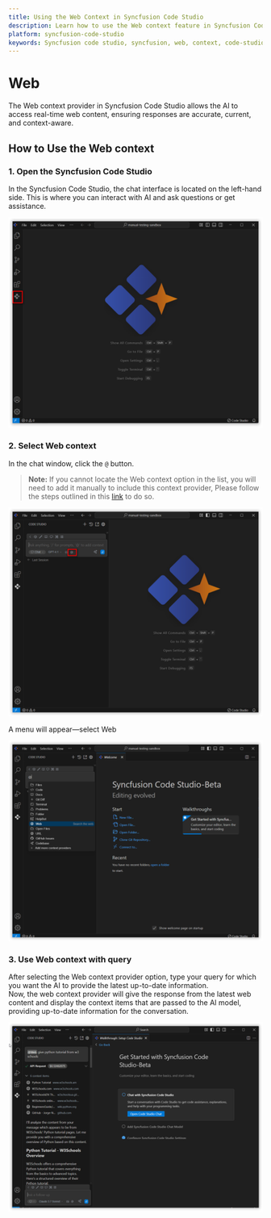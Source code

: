 ```yaml
---
title: Using the Web Context in Syncfusion Code Studio
description: Learn how to use the Web context feature in Syncfusion Code Studio to access real-time web content for the most current and accurate AI responses.
platform: syncfusion-code-studio
keywords: Syncfusion code studio, syncfusion, web, context, code-studio, real-time, AI, developer-tools, productivity
---
```

 
# Web 
 
The Web context provider in Syncfusion Code Studio allows the AI to access real-time web content, ensuring responses are accurate, current, and context-aware.
 
## How to Use the Web context
 
### 1. Open the Syncfusion Code Studio
 
In the Syncfusion Code Studio, the chat interface is located on the left-hand side. This is where you can interact with AI and ask questions or get assistance.

<img src="../../feature-images/open-chat.png" alt="openchat" />
 
### 2. Select Web context
 
In the chat window, click the `@` button.  
> **Note:** If you cannot locate the Web context option in the list, you will need to add it manually to include this context provider, Please follow the steps outlined in this [link](/code-studio/features/context-providers/add-more-contextproviders/How-to-configure-more-contextproviders) to do so.

<img src="../../feature-images/click-context.png" alt="click context" />
 
A menu will appear—select Web

<img src="../../feature-images/web-opencontext.png" alt="open context" />
 
### 3. Use Web context with query
 
After selecting the Web context provider option, type your query for which you want the AI to provide the latest up-to-date information.  
Now, the web context provider will give the response from the latest web content and display the context items that are passed to the AI model, providing up-to-date information for the conversation.

<img src="../../feature-images/web-output.png" alt="output" />